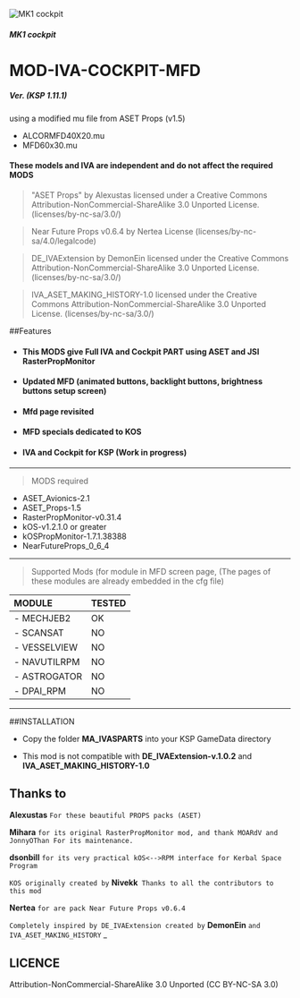 ![MK1 cockpit](https://i.imgur.com/CB9zHTRh.png)
##### MK1 cockpit

# MOD-IVA-COCKPIT-MFD
##### Ver. (KSP 1.11.1)

using a modified mu file from ASET Props (v1.5)
- ALCORMFD40X20.mu
- MFD60x30.mu
#### These models and IVA are independent and do not affect the required MODS

> "ASET Props" by Alexustas licensed under a Creative Commons Attribution-NonCommercial-ShareAlike 3.0 Unported License. (licenses/by-nc-sa/3.0/)
  
> Near Future Props v0.6.4 by Nertea License (licenses/by-nc-sa/4.0/legalcode)

> DE_IVAExtension by DemonEin licensed under the Creative Commons Attribution-NonCommercial-ShareAlike 3.0 Unported License. (licenses/by-nc-sa/3.0/)

> IVA_ASET_MAKING_HISTORY-1.0 licensed under the Creative Commons Attribution-NonCommercial-ShareAlike 3.0 Unported License. (licenses/by-nc-sa/3.0/)

##Features
- #### This MODS give Full IVA and Cockpit PART using ASET and JSI RasterPropMonitor
- #### Updated MFD (animated buttons, backlight buttons, brightness buttons setup screen)
- #### Mfd page revisited
- #### MFD specials dedicated to KOS
- #### IVA and Cockpit for KSP (Work in progress)
______

> MODS required
- ASET_Avionics-2.1
- ASET_Props-1.5
- RasterPropMonitor-v0.31.4
- kOS-v1.2.1.0 or greater
- kOSPropMonitor-1.7.1.38388
- NearFutureProps_0_6_4
______

> Supported Mods (for module in MFD screen page, (The pages of these modules are already embedded in the cfg file)
> 
| MODULE | TESTED|
|:---|:---|
|- MECHJEB2| OK|
|- SCANSAT| NO|
|- VESSELVIEW| NO|
|- NAVUTILRPM| NO|
|- ASTROGATOR| NO|
|- DPAI_RPM| NO|
______

##INSTALLATION

- Copy the folder **MA_IVASPARTS** into your KSP GameData directory

- This mod is not compatible with **DE_IVAExtension-v.1.0.2** and **IVA_ASET_MAKING_HISTORY-1.0**

## Thanks to

**Alexustas** `` For these beautiful PROPS packs (ASET) ``

**Mihara** ``for its original RasterPropMonitor mod, and thank MOARdV and JonnyOThan For its maintenance.``

**dsonbill** ``for its very practical kOS<-->RPM interface for Kerbal Space Program``

``KOS originally created by`` **Nivekk**`` Thanks to all the contributors to this mod``

**Nertea** ``for are pack Near Future Props v0.6.4``

``Completely inspired by DE_IVAExtension created by`` **DemonEin** ``and IVA_ASET_MAKING_HISTORY``
_
## LICENCE
 Attribution-NonCommercial-ShareAlike 3.0 Unported (CC BY-NC-SA 3.0)
